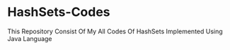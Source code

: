 # HashSets-Codes
This Repository Consist Of My All Codes Of HashSets Implemented Using Java Language
